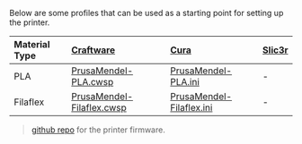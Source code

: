 Below are some profiles that can be used as a starting point for setting up the printer.

Material Type | [Craftware](http://www.craftunique.com/craftware) | [Cura](https://www.ultimaker.com/pages/our-software) | [Slic3r](http://slic3r.org/download)
:--- | :---------- | :------ | :--------
PLA | [PrusaMendel-PLA.cwsp](files/mendel/PrusaMendel-PLA.cwsp) | [PrusaMendel-PLA.ini](files/mendel/PrusaMendel-PLA.cwsp) | -
Filaflex | [PrusaMendel-Filaflex.cwsp](files/mendel/PrusaMendel-PLA.cwsp) | [PrusaMendel-Filaflex.ini](files/mendel/PrusaMendel-PLA.cwsp) | -


> [github repo](https://github.com/snhack/Prusa-Mendel-Firmware) for the printer firmware.

